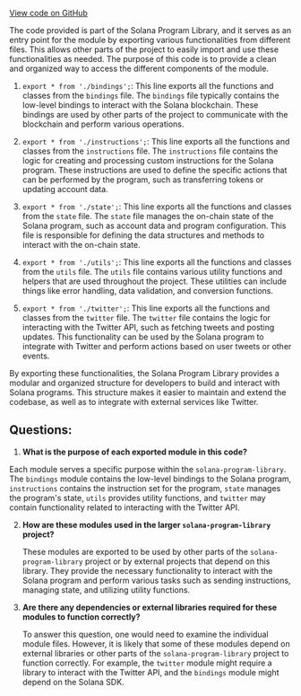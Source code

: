 [View code on GitHub](https://github.com/solana-labs/solana-program-library/name-service/js/src/index.ts)

The code provided is part of the Solana Program Library, and it serves as an entry point for the module by exporting various functionalities from different files. This allows other parts of the project to easily import and use these functionalities as needed. The purpose of this code is to provide a clean and organized way to access the different components of the module.

1. `export * from './bindings';`: This line exports all the functions and classes from the `bindings` file. The `bindings` file typically contains the low-level bindings to interact with the Solana blockchain. These bindings are used by other parts of the project to communicate with the blockchain and perform various operations.

2. `export * from './instructions';`: This line exports all the functions and classes from the `instructions` file. The `instructions` file contains the logic for creating and processing custom instructions for the Solana program. These instructions are used to define the specific actions that can be performed by the program, such as transferring tokens or updating account data.

3. `export * from './state';`: This line exports all the functions and classes from the `state` file. The `state` file manages the on-chain state of the Solana program, such as account data and program configuration. This file is responsible for defining the data structures and methods to interact with the on-chain state.

4. `export * from './utils';`: This line exports all the functions and classes from the `utils` file. The `utils` file contains various utility functions and helpers that are used throughout the project. These utilities can include things like error handling, data validation, and conversion functions.

5. `export * from './twitter';`: This line exports all the functions and classes from the `twitter` file. The `twitter` file contains the logic for interacting with the Twitter API, such as fetching tweets and posting updates. This functionality can be used by the Solana program to integrate with Twitter and perform actions based on user tweets or other events.

By exporting these functionalities, the Solana Program Library provides a modular and organized structure for developers to build and interact with Solana programs. This structure makes it easier to maintain and extend the codebase, as well as to integrate with external services like Twitter.
## Questions: 
 1. **What is the purpose of each exported module in this code?**

   Each module serves a specific purpose within the `solana-program-library`. The `bindings` module contains the low-level bindings to the Solana program, `instructions` contains the instruction set for the program, `state` manages the program's state, `utils` provides utility functions, and `twitter` may contain functionality related to interacting with the Twitter API.

2. **How are these modules used in the larger `solana-program-library` project?**

   These modules are exported to be used by other parts of the `solana-program-library` project or by external projects that depend on this library. They provide the necessary functionality to interact with the Solana program and perform various tasks such as sending instructions, managing state, and utilizing utility functions.

3. **Are there any dependencies or external libraries required for these modules to function correctly?**

   To answer this question, one would need to examine the individual module files. However, it is likely that some of these modules depend on external libraries or other parts of the `solana-program-library` project to function correctly. For example, the `twitter` module might require a library to interact with the Twitter API, and the `bindings` module might depend on the Solana SDK.